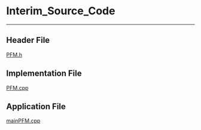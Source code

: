 # Interim_Source_Code
---
## Header File
[PFM.h](Submission/sec08_23242/3Q/Final/Source_Code/PFM.h)
## Implementation File
[PFM.cpp](Submission/sec08_23242/3Q/Final/Source_Code/PFM.cpp)
## Application File
[mainPFM.cpp](Submission/sec08_23242/3Q/Final/Source_Code/mainPFM.cpp)
